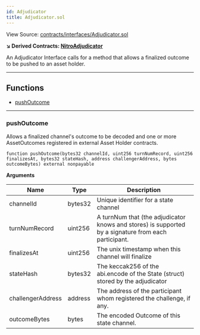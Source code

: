 ```yaml
---
id: Adjudicator
title: Adjudicator.sol
---
```


View Source: [contracts/interfaces/Adjudicator.sol](https://github.com/statechannels/monorepo/tree/master/packages/nitro-protocol/contracts/interfaces/Adjudicator.sol)

**↘ Derived Contracts: [NitroAdjudicator](NitroAdjudicator.md)**

An Adjudicator Interface calls for a method that allows a finalized outcome to be pushed to an asset holder.

---

## Functions

- [pushOutcome](#pushoutcome)

---

### pushOutcome

Allows a finalized channel's outcome to be decoded and one or more AssetOutcomes registered in external Asset Holder contracts.

```solidity
function pushOutcome(bytes32 channelId, uint256 turnNumRecord, uint256 finalizesAt, bytes32 stateHash, address challengerAddress, bytes outcomeBytes) external nonpayable
```

**Arguments**

| Name        | Type           | Description  |
| ------------- |------------- | -----|
| channelId | bytes32 | Unique identifier for a state channel | 
| turnNumRecord | uint256 | A turnNum that (the adjudicator knows and stores) is supported by a signature from each participant. | 
| finalizesAt | uint256 | The unix timestamp when this channel will finalize | 
| stateHash | bytes32 | The keccak256 of the abi.encode of the State (struct) stored by the adjudicator | 
| challengerAddress | address | The address of the participant whom registered the challenge, if any. | 
| outcomeBytes | bytes | The encoded Outcome of this state channel. | 

